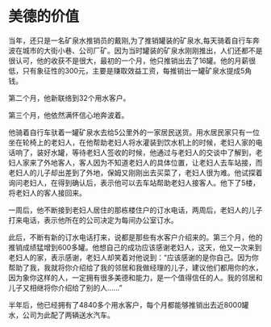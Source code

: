 # 美德的价值

当年，还只是一名矿泉水推销员的戴刚,为了推销罐装的矿泉水,每天骑着自行车奔波在城市的大街小巷、公司厂矿。因为当时罐装的矿泉水刚刚推出，人们还都不是很认可，他的收获不是很大，最初的一个月，他只推销出去了16罐。他的月薪很低，只有象征性的300元，主要是赚取效益工资，每推销出一罐矿泉水提成5角钱。  

  第二个月，他新联络到32个用水客户。  

  第三个月，他依然满怀信心地奔波着。  

 他骑着自行车驮着一罐矿泉水去给5公里外的一家居民送货。用水居民家只有一位坐在轮椅上的老妇人，在他帮助老妇人将水灌装到饮水机上的时候，老妇人家的电话响了，装好水罐，等待老妇人签收的时候，他通过与老妇人的交谈中了解到，老妇人家来了外地客人，客人因为不知道老妇人的具体位置，让老妇人去车站接，而老妇人的儿子却出差到了外地，保姆又刚刚出去买菜了，老妇人很为难。他试探着询问老妇人，在得到确认后，表示他可以去车站帮助老妇人接客人。他下了5楼，将老妇人的客人接回来。  

  一周后，他不断接到老妇人居住的那栋楼住户的订水电话，两周后，老妇人的儿子打来电话，表示他所在的公司决定为每间办公室订水。  

 此后，不断有新的订水电话打来，说都是那些有水客户介绍来的。第三个月，他的推销成绩猛增到600多罐。他想自己的成功应该感谢老妇人，这天，他又一次来到老妇人的家，表示感谢，老妇人却笑着对他说到：“应该感谢的是你自己。因为你帮助了我，我就将你介绍给了我的邻居和我做经理的儿子，建议他们都用你的水，因为象你这样的人，一定拥有很多美德和能力，是一个值得信任的人。我的邻居和儿子又相继将你介绍给了别的人......”  

 半年后，他已经拥有了4840多个用水客户，每个月都能够推销出去近8000罐水，公司为此配了两辆送水汽车。
  